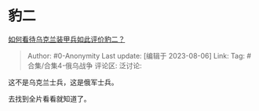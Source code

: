 # 豹二
[如何看待乌克兰装甲兵如此评价豹二？](https://www.zhihu.com/question/615370090/answer/3149185620)

> Author: #0-Anonymity
> Last update: [编辑于 2023-08-06]
> Link:
> Tag: #合集/合集4-俄乌战争 
> 评论区:
> 泛讨论:

这不是乌克兰士兵，这是俄军士兵。

去找到全片看看就知道了。